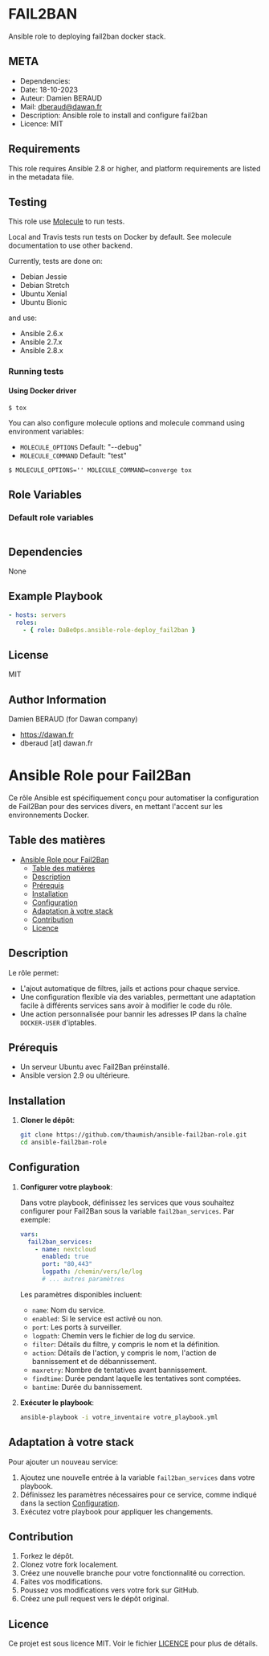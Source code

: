 # FAIL2BAN

Ansible role to deploying fail2ban docker stack.

## META
- Dependencies: 
- Date:         18-10-2023
- Auteur:       Damien BERAUD
- Mail:         dberaud@dawan.fr
- Description:  Ansible role to install and configure fail2ban
- Licence:      MIT

## Requirements

This role requires Ansible 2.8 or higher,
and platform requirements are listed in the metadata file.

## Testing

This role use [Molecule](https://github.com/metacloud/molecule/) to run tests.

Local and Travis tests run tests on Docker by default.
See molecule documentation to use other backend.

Currently, tests are done on:
- Debian Jessie
- Debian Stretch
- Ubuntu Xenial
- Ubuntu Bionic

and use:
- Ansible 2.6.x
- Ansible 2.7.x
- Ansible 2.8.x

### Running tests

#### Using Docker driver

```
$ tox
```

You can also configure molecule options and molecule command using environment variables:
* `MOLECULE_OPTIONS` Default: "--debug"
* `MOLECULE_COMMAND` Default: "test"

```
$ MOLECULE_OPTIONS='' MOLECULE_COMMAND=converge tox
```

## Role Variables

### Default role variables

``` yaml
```

## Dependencies

None

## Example Playbook

``` yaml
- hosts: servers
  roles:
    - { role: DaBeOps.ansible-role-deploy_fail2ban }
```

## License

MIT

## Author Information

Damien BERAUD (for Dawan company)
- https://dawan.fr
- dberaud [at] dawan.fr


# Ansible Role pour Fail2Ban

Ce rôle Ansible est spécifiquement conçu pour automatiser la configuration de Fail2Ban pour des services divers, en mettant l'accent sur les environnements Docker.

## Table des matières

- [Ansible Role pour Fail2Ban](#ansible-role-pour-fail2ban)
  - [Table des matières](#table-des-matières)
  - [Description](#description)
  - [Prérequis](#prérequis)
  - [Installation](#installation)
  - [Configuration](#configuration)
  - [Adaptation à votre stack](#adaptation-à-votre-stack)
  - [Contribution](#contribution)
  - [Licence](#licence)

## Description

Le rôle permet:

- L'ajout automatique de filtres, jails et actions pour chaque service.
- Une configuration flexible via des variables, permettant une adaptation facile à différents services sans avoir à modifier le code du rôle.
- Une action personnalisée pour bannir les adresses IP dans la chaîne `DOCKER-USER` d'iptables.

## Prérequis

- Un serveur Ubuntu avec Fail2Ban préinstallé.
- Ansible version 2.9 ou ultérieure.

## Installation

1. **Cloner le dépôt**:

   ```bash
   git clone https://github.com/thaumish/ansible-fail2ban-role.git
   cd ansible-fail2ban-role
   ```

## Configuration

1. **Configurer votre playbook**:

   Dans votre playbook, définissez les services que vous souhaitez configurer pour Fail2Ban sous la variable `fail2ban_services`. Par exemple:

   ```yaml
   vars:
     fail2ban_services:
       - name: nextcloud
         enabled: true
         port: "80,443"
         logpath: /chemin/vers/le/log
         # ... autres paramètres
   ```

   Les paramètres disponibles incluent:
   - `name`: Nom du service.
   - `enabled`: Si le service est activé ou non.
   - `port`: Les ports à surveiller.
   - `logpath`: Chemin vers le fichier de log du service.
   - `filter`: Détails du filtre, y compris le nom et la définition.
   - `action`: Détails de l'action, y compris le nom, l'action de bannissement et de débannissement.
   - `maxretry`: Nombre de tentatives avant bannissement.
   - `findtime`: Durée pendant laquelle les tentatives sont comptées.
   - `bantime`: Durée du bannissement.

2. **Exécuter le playbook**:

   ```bash
   ansible-playbook -i votre_inventaire votre_playbook.yml
   ```

## Adaptation à votre stack

Pour ajouter un nouveau service:

1. Ajoutez une nouvelle entrée à la variable `fail2ban_services` dans votre playbook.
2. Définissez les paramètres nécessaires pour ce service, comme indiqué dans la section [Configuration](#configuration).
3. Exécutez votre playbook pour appliquer les changements.

## Contribution

1. Forkez le dépôt.
2. Clonez votre fork localement.
3. Créez une nouvelle branche pour votre fonctionnalité ou correction.
4. Faites vos modifications.
5. Poussez vos modifications vers votre fork sur GitHub.
6. Créez une pull request vers le dépôt original.

## Licence

Ce projet est sous licence MIT. Voir le fichier [LICENCE](LICENCE) pour plus de détails.
